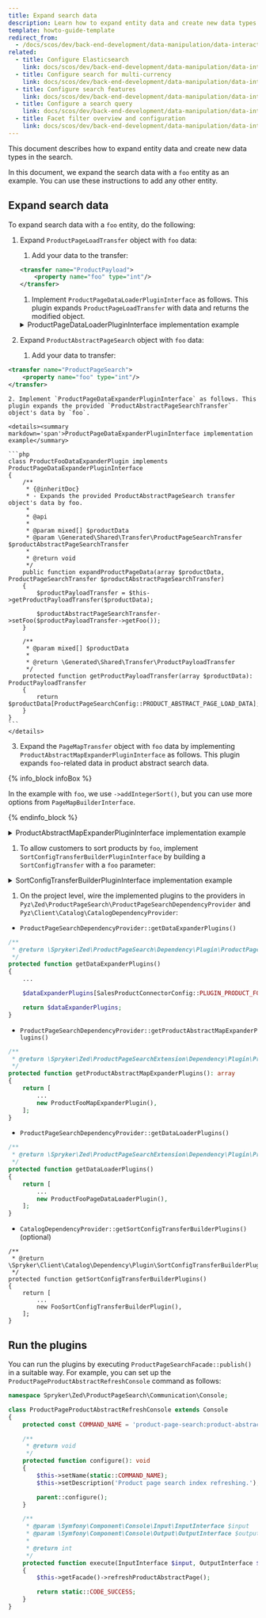 ```yaml
---
title: Expand search data
description: Learn how to expand entity data and create new data types in the search.
template: howto-guide-template
redirect_from:
  - /docs/scos/dev/back-end-development/data-manipulation/data-interaction/search/expanding-search-data.html
related:
  - title: Configure Elasticsearch
    link: docs/scos/dev/back-end-development/data-manipulation/data-interaction/search/configure-elasticsearch.html
  - title: Configure search for multi-currency
    link: docs/scos/dev/back-end-development/data-manipulation/data-interaction/search/configure-search-for-multi-currency.html
  - title: Configure search features
    link: docs/scos/dev/back-end-development/data-manipulation/data-interaction/search/configure-search-features.html
  - title: Configure a search query
    link: docs/scos/dev/back-end-development/data-manipulation/data-interaction/search/configure-a-search-query.html
  - title: Facet filter overview and configuration
    link: docs/scos/dev/back-end-development/data-manipulation/data-interaction/search/facet-filter-overview-and-configuration.html
---
```


This document describes how to expand entity data and create new data types in the search.

In this document, we expand the search data with a `foo` entity as an example. You can use these instructions to add any other entity.

## Expand search data

To expand search data with a `foo` entity, do the following:

1. Expand `ProductPageLoadTransfer` object with `foo` data:

    1. Add your data to the transfer:

    ```xml
    <transfer name="ProductPayload">
        <property name="foo" type="int"/>
    </transfer>
    ```

    1. Implement `ProductPageDataLoaderPluginInterface` as follows. This plugin expands `ProductPageLoadTransfer` with data and returns the modified object.

    <details><summary markdown='span'>ProductPageDataLoaderPluginInterface implementation example</summary>

    ```php
    class FooPageDataLoaderPlugin implements ProductPageDataLoaderPluginInterface
    {
        ...

        /**
         * @param \Generated\Shared\Transfer\ProductPageLoadTransfer $productPageLoadTransfer
         *
         * @return \Generated\Shared\Transfer\ProductPageLoadTransfer
         */
        public function expandProductPageDataTransfer(
        ProductPageLoadTransfer $productPageLoadTransfer
        ): ProductPageLoadTransfer {

            $payloadTransfers = $this->updatePayloadTransfers(
            $productPageLoadTransfer->getPayloadTransfers()
            );

            $productPageLoadTransfer->setPayloadTransfers($payloadTransfers);

            return $productPageLoadTransfer;
        }

        /**
         * @param \Generated\Shared\Transfer\ProductPayloadTransfer[] $productPageLoadTransfers
         *
         * @return \Generated\Shared\Transfer\ProductPayloadTransfer[] updated payload transfers
         */
        protected function updatePayloadTransfers(array $productPageLoadTransfers): array
        {
            foreach ($productPageLoadTransfers as $productPageLoadTransfer) {
            $productPageLoadTransfer->sefFoo('Some value');
            }

            return $productPageLoadTransfers;
        }
    }    
    ```
    </details>

2. Expand `ProductAbstractPageSearch` object with `foo` data:

    1. Add your data to transfer:

  ```xml
  <transfer name="ProductPageSearch">
      <property name="foo" type="int"/>
  </transfer>
  ```

    2. Implement `ProductPageDataExpanderPluginInterface` as follows. This plugin expands the provided `ProductAbstractPageSearchTransfer` object's data by `foo`.

    <details><summary markdown='span'>ProductPageDataExpanderPluginInterface implementation example</summary>

    ```php
    class ProductFooDataExpanderPlugin implements ProductPageDataExpanderPluginInterface
    {
        /**
         * {@inheritDoc}
         * - Expands the provided ProductAbstractPageSearch transfer object's data by foo.
         *
         * @api
         *
         * @param mixed[] $productData
         * @param \Generated\Shared\Transfer\ProductPageSearchTransfer $productAbstractPageSearchTransfer
         *
         * @return void
         */
        public function expandProductPageData(array $productData, ProductPageSearchTransfer $productAbstractPageSearchTransfer)
        {
            $productPayloadTransfer = $this->getProductPayloadTransfer($productData);

            $productAbstractPageSearchTransfer->setFoo($productPayloadTransfer->getFoo());
        }

        /**
         * @param mixed[] $productData
         *
         * @return \Generated\Shared\Transfer\ProductPayloadTransfer
         */
        protected function getProductPayloadTransfer(array $productData): ProductPayloadTransfer
        {
            return $productData[ProductPageSearchConfig::PRODUCT_ABSTRACT_PAGE_LOAD_DATA];
        }
    }
    ```
    </details>

3. Expand the `PageMapTransfer` object with `foo` data by implementing `ProductAbstractMapExpanderPluginInterface` as follows. This plugin expands `foo`-related data in product abstract search data.


{% info_block infoBox  %}

In the example with `foo`, we use `->addIntegerSort()`, but you can use more options from `PageMapBuilderInterface`.

{% endinfo_block %}

<details><summary markdown='span'>ProductAbstractMapExpanderPluginInterface implementation example</summary>


```php
<?php

/**
 * Copyright © 2016-present Spryker Systems GmbH. All rights reserved.
 * Use of this software requires acceptance of the Evaluation License Agreement. See the LICENSE file.
 */

namespace Spryker\Zed\SalesProductConnector\Communication\Plugin\ProductPageSearch;

use Generated\Shared\Transfer\LocaleTransfer;
use Generated\Shared\Transfer\PageMapTransfer;
use Spryker\Zed\ProductPageSearchExtension\Dependency\PageMapBuilderInterface;
use Spryker\Zed\ProductPageSearchExtension\Dependency\Plugin\ProductAbstractMapExpanderPluginInterface;

class ProductFooMapExpanderPlugin implements ProductAbstractMapExpanderPluginInterface
{
    protected const KEY_FOO = 'foo';

    /**
     * {@inheritDoc}
     * - Adds product foo related data to product abstract search data.
     *
     * @api
     *
     * @param \Generated\Shared\Transfer\PageMapTransfer $pageMapTransfer
     * @param \Spryker\Zed\ProductPageSearchExtension\Dependency\PageMapBuilderInterface $pageMapBuilder
     * @param mixed[] $productData
     * @param \Generated\Shared\Transfer\LocaleTransfer $localeTransfer
     *
     * @return \Generated\Shared\Transfer\PageMapTransfer
     */
    public function expandProductMap(
        PageMapTransfer $pageMapTransfer,
        PageMapBuilderInterface $pageMapBuilder,
        array $productData,
        LocaleTransfer $localeTransfer
    ) {
        $pageMapBuilder->addIntegerSort(
            $pageMapTransfer,
            static::KEY_FOO,
            (int)$productData[static::KEY_FOO]
        );

        return $pageMapTransfer;
    }
}
```
</details>


1. To allow customers to sort products by `foo`, implement `SortConfigTransferBuilderPluginInterface` by building a `SortConfigTransfer` with a `foo` parameter:

<details><summary markdown='span'>SortConfigTransferBuilderPluginInterface implementation example</summary>

```php
<?php

/**
 * Copyright © 2016-present Spryker Systems GmbH. All rights reserved.
 * Use of this software requires acceptance of the Evaluation License Agreement. See LICENSE file.
 */

namespace Spryker\Client\SalesProductConnector\Plugin;

use Generated\Shared\Search\PageIndexMap;
use Generated\Shared\Transfer\SortConfigTransfer;
use Spryker\Client\Catalog\Dependency\Plugin\SortConfigTransferBuilderPluginInterface;
use Spryker\Client\Kernel\AbstractPlugin;

class FooSortConfigTransferBuilderPlugin extends AbstractPlugin implements SortConfigTransferBuilderPluginInterface
{
    protected const CONFIG_NAME = 'foo';
    protected const PARAMETER_NAME = 'foo';
    protected const UNMAPPED_TYPE = 'integer';

    /**
     * {@inheritDoc}
     * - Builds a foo sort configuration transfer for the catalog page.
     *
     * @api
     *
     * @return \Generated\Shared\Transfer\SortConfigTransfer
     */
    public function build()
    {
        return (new SortConfigTransfer())
            ->setName(static::CONFIG_NAME)
            ->setParameterName(static::PARAMETER_NAME)
            ->setFieldName(PageIndexMap::INTEGER_SORT)
            ->setIsDescending(true)
            ->setUnmappedType(static::UNMAPPED_TYPE);
    }
}
```
</details>


1. On the project level, wire the implemented plugins to the providers in `Pyz\Zed\ProductPageSearch\ProductPageSearchDependencyProvider` and `Pyz\Client\Catalog\CatalogDependencyProvider`:

* `ProductPageSearchDependencyProvider::getDataExpanderPlugins()`

```php
/**
 * @return \Spryker\Zed\ProductPageSearch\Dependency\Plugin\ProductPageDataExpanderInterface[]
 */
protected function getDataExpanderPlugins()
{
    ...

    $dataExpanderPlugins[SalesProductConnectorConfig::PLUGIN_PRODUCT_FOO_DATA] = new ProductFooDataExpanderPlugin();

    return $dataExpanderPlugins;
}
```

* `ProductPageSearchDependencyProvider::getProductAbstractMapExpanderPlugins()`

```php
/**
 * @return \Spryker\Zed\ProductPageSearchExtension\Dependency\Plugin\ProductAbstractMapExpanderPluginInterface[]
 */
protected function getProductAbstractMapExpanderPlugins(): array
{
    return [
        ...
        new ProductFooMapExpanderPlugin(),
    ];
}
```

* `ProductPageSearchDependencyProvider::getDataLoaderPlugins()`

```php
/**
 * @return \Spryker\Zed\ProductPageSearchExtension\Dependency\Plugin\ProductPageDataLoaderPluginInterface[]
 */
protected function getDataLoaderPlugins()
{
    return [
        ...
        new ProductFooPageDataLoaderPlugin(),
    ];
}
```

* `CatalogDependencyProvider::getSortConfigTransferBuilderPlugins()` (optional)

```
/**
 * @return \Spryker\Client\Catalog\Dependency\Plugin\SortConfigTransferBuilderPluginInterface[]
 */
protected function getSortConfigTransferBuilderPlugins()
{
    return [
        ...
        new FooSortConfigTransferBuilderPlugin(),
    ];
}
```



## Run the plugins

You can run the plugins by executing `ProductPageSearchFacade::publish()` in a suitable way. For example, you can set up the `ProductPageProductAbstractRefreshConsole` command as follows:

```php
namespace Spryker\Zed\ProductPageSearch\Communication\Console;

class ProductPageProductAbstractRefreshConsole extends Console
{
    protected const COMMAND_NAME = 'product-page-search:product-abstract-refresh';

    /**
     * @return void
     */
    protected function configure(): void
    {
        $this->setName(static::COMMAND_NAME);
        $this->setDescription('Product page search index refreshing.');

        parent::configure();
    }

    /**
     * @param \Symfony\Component\Console\Input\InputInterface $input
     * @param \Symfony\Component\Console\Output\OutputInterface $output
     *
     * @return int
     */
    protected function execute(InputInterface $input, OutputInterface $output): int
    {
        $this->getFacade()->refreshProductAbstractPage();

        return static::CODE_SUCCESS;
    }
}
```
